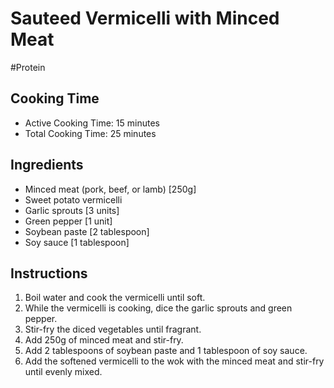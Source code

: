 # Sauteed Vermicelli with Minced Meat

#Protein

## Cooking Time

- Active Cooking Time: 15 minutes
- Total Cooking Time: 25 minutes

## Ingredients

- Minced meat (pork, beef, or lamb) [250g]
- Sweet potato vermicelli
- Garlic sprouts [3 units]
- Green pepper [1 unit]
- Soybean paste [2 tablespoon]
- Soy sauce [1 tablespoon]

## Instructions

1. Boil water and cook the vermicelli until soft.
2. While the vermicelli is cooking, dice the garlic sprouts and green pepper.
3. Stir-fry the diced vegetables until fragrant.
4. Add 250g of minced meat and stir-fry.
5. Add 2 tablespoons of soybean paste and 1 tablespoon of soy sauce.
6. Add the softened vermicelli to the wok with the minced meat and stir-fry until evenly mixed.